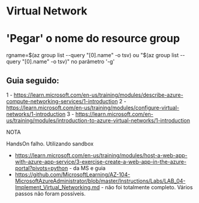 # Virtual Network

# 'Pegar' o nome do resource group
rgname=$(az group list --query "[0].name" -o tsv)
ou
"$(az group list --query "[0].name" -o tsv)" no parâmetro '-g'

## Guia seguido:
1 - https://learn.microsoft.com/en-us/training/modules/describe-azure-compute-networking-services/1-introduction
2 - https://learn.microsoft.com/en-us/training/modules/configure-virtual-networks/1-introduction
3 - https://learn.microsoft.com/en-us/training/modules/introduction-to-azure-virtual-networks/1-introduction


NOTA

HandsOn falho. Utilizando sandbox 
- https://learn.microsoft.com/en-us/training/modules/host-a-web-app-with-azure-app-service/3-exercise-create-a-web-app-in-the-azure-portal?pivots=python - 
da MS e guia 
- https://github.com/MicrosoftLearning/AZ-104-MicrosoftAzureAdministrator/blob/master/Instructions/Labs/LAB_04-Implement_Virtual_Networking.md - 
não foi totalmente completo. Vários passos não foram possíveis.